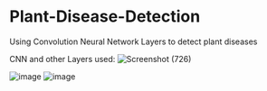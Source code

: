 # Plant-Disease-Detection
Using Convolution Neural Network Layers to detect plant diseases

CNN and other Layers used: 
![Screenshot (726)](https://github.com/user-attachments/assets/9b429acb-99c0-4a57-b042-29e0765e7f64)


![image](https://github.com/user-attachments/assets/1502e677-8529-4a27-8f4a-387eb1a7b4ad)
![image](https://github.com/user-attachments/assets/4e7538f6-4062-45d7-9dc7-4594ed1d09a0)
